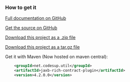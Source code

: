 ### How to get it

[Full documentation on GitHub](http://mklemm.github.io/jaxb-rich-contract-plugin)

[Get the source on GitHub](https://github.com/mklemm/jaxb-rich-contract-plugin)

[Download this project as a .zip file](https://github.com/mklemm/jaxb-rich-contract-plugin/zipball/master)

[Download this project as a tar.gz file](https://github.com/mklemm/jaxb-rich-contract-plugin/tarball/master)

Get it with Maven (Now hosted on maven central):

``` xml
    <groupId>net.codesup.util</groupId>
    <artifactId>jaxb-rich-contract-plugin</artifactId>
    <version>4.2.0.0</version>
```

